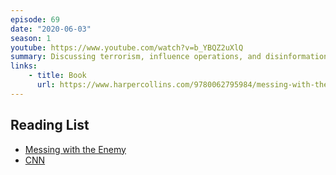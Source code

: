 ```yaml
---
episode: 69
date: "2020-06-03"
season: 1
youtube: https://www.youtube.com/watch?v=b_YBQZ2uXlQ
summary: Discussing terrorism, influence operations, and disinformation
links:
    - title: Book
      url: https://www.harpercollins.com/9780062795984/messing-with-the-enemy/
---
```


## Reading List

- [Messing with the Enemy](https://www.harpercollins.com/9780062795984/messing-with-the-enemy/)
- [CNN](https://www.cnn.com/2017/03/30/politics/who-is-clint-watts/index.html)
